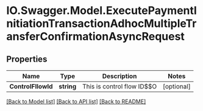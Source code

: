 # IO.Swagger.Model.ExecutePaymentInitiationTransactionAdhocMultipleTransferConfirmationAsyncRequest
## Properties

Name | Type | Description | Notes
------------ | ------------- | ------------- | -------------
**ControlFllowId** | **string** | This is control flow ID$$O | [optional] 

[[Back to Model list]](../README.md#documentation-for-models) [[Back to API list]](../README.md#documentation-for-api-endpoints) [[Back to README]](../README.md)

